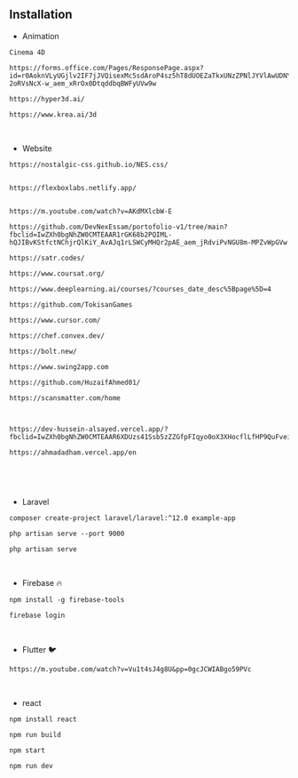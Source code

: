 ## Installation

- Animation

```
Cinema 4D
```

```
https://forms.office.com/Pages/ResponsePage.aspx?id=r0AoknVLyUGjlv2IF7jJVQisexMc5sdAroP4sz5hT8dUOEZaTkxUNzZPNlJYVlAwUDNYTDJCOUVUMy4u&fbclid=IwZXh0bgNhZW0CMTEAAR7N1UxHW6Hz7gcmFvVWdkc4HpXnTyY642e0zbYzZDt_KHqJCz0-2oRVsNcX-w_aem_xRrOx0DtqddbqBWFyUVw9w
```

```
https://hyper3d.ai/
```

```
https://www.krea.ai/3d
```


<br>

- Website 


```
https://nostalgic-css.github.io/NES.css/
```

```

```

```
https://flexboxlabs.netlify.app/
```

```

```

```
https://m.youtube.com/watch?v=AKdMXlcbW-E
```

```
https://github.com/DevNexEssam/portofolio-v1/tree/main?fbclid=IwZXh0bgNhZW0CMTEAAR1rGK68b2PQIML-hQJIBvKStfctNChjrQlKiY_AvAJq1rLSWCyMHQr2pAE_aem_jRdviPvNGU8m-MPZvWpGVw
```

```
https://satr.codes/
```

```
https://www.coursat.org/
```

```
https://www.deeplearning.ai/courses/?courses_date_desc%5Bpage%5D=4
```

```
https://github.com/TokisanGames
```

```
https://www.cursor.com/
```

```
https://chef.convex.dev/
```

```
https://bolt.new/
```

```
https://www.swing2app.com
```

```
https://github.com/HuzaifAhmed01/
```

```
https://scansmatter.com/home
```

```

```

```

```

```
https://dev-hussein-alsayed.vercel.app/?fbclid=IwZXh0bgNhZW0CMTEAAR6XDUzs41Ssb5zZZGfpFIqyo0oX3XHocflLfHP9QuFveiJjal1oJkXRyfcJ8A_aem_eIcyinmpN_hQPcfDcyaaVA
```

```
https://ahmadadham.vercel.app/en
```

```

```

```

```

<br>

- Laravel 

  

```
composer create-project laravel/laravel:^12.0 example-app
```


```
php artisan serve --port 9000
```


```
php artisan serve
```

<br>

- Firebase 🔥


```
npm install -g firebase-tools
```
```
firebase login 
```
<br>

- Flutter 🐦


```
https://m.youtube.com/watch?v=Vu1t4sJ4g8U&pp=0gcJCWIABgo59PVc
```

<br>

- react

```
npm install react
```

```
npm run build
```

```
npm start
```

```
npm run dev
```
